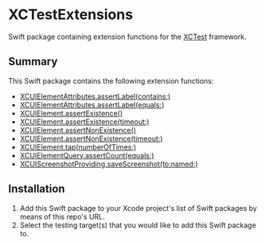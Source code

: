 # XCTestExtensions

Swift package containing extension functions for the [XCTest](https://developer.apple.com/documentation/xctest) framework.

## Summary

This Swift package contains the following extension functions:

* [XCUIElementAttributes.assertLabel(contains:)](Sources/XCTestExtensions/XCUIElementAttributesExtension.swift)
* [XCUIElementAttributes.assertLabel(equals:)](Sources/XCTestExtensions/XCUIElementAttributesExtension.swift)
* [XCUIElement.assertExistence()](Sources/XCTestExtensions/XCUIElementExtension.swift)
* [XCUIElement.assertExistence(timeout:)](Sources/XCTestExtensions/XCUIElementExtension.swift)
* [XCUIElement.assertNonExistence()](Sources/XCTestExtensions/XCUIElementExtension.swift)
* [XCUIElement.assertNonExistence(timeout:)](Sources/XCTestExtensions/XCUIElementExtension.swift)
* [XCUIElement.tap(numberOfTimes:)](Sources/XCTestExtensions/XCUIElementExtension.swift)
* [XCUIElementQuery.assertCount(equals:)](Sources/XCTestExtensions/XCUIElementQueryExtension.swift)
* [XCUIScreenshotProviding.saveScreenshot(to:named:)](Sources/XCTestExtensions/XCUIScreenshotProvidingExtension.swift)

## Installation

1. Add this Swift package to your Xcode project's list of Swift packages by means of this repo's URL.
2. Select the testing target(s) that you would like to add this Swift package to.
